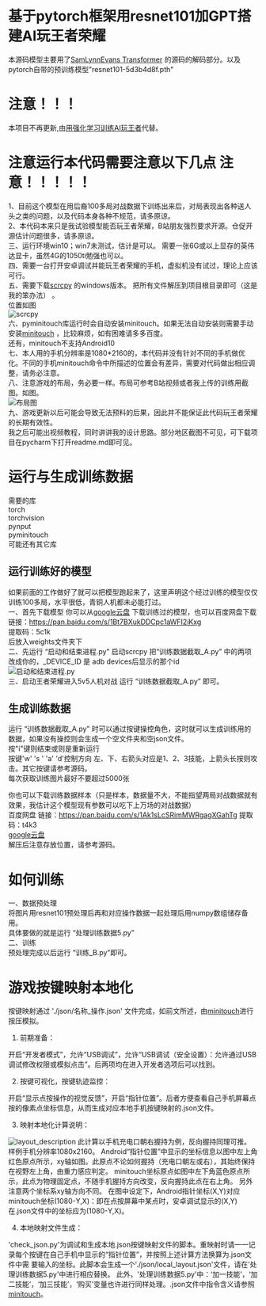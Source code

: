 # 基于pytorch框架用resnet101加GPT搭建AI玩王者荣耀
   本源码模型主要用了[SamLynnEvans Transformer](https://github.com/SamLynnEvans/Transformer) 的源码的解码部分。以及pytorch自带的预训练模型"resnet101-5d3b4d8f.pth"
# 注意！！！ 
本项目不再更新,由[用强化学习训练AI玩王者](https://github.com/FengQuanLi/WZCQ)代替。     

# 注意运行本代码需要注意以下几点 注意！！！！！
1、目前这个模型在用后裔100多局对战数据下训练出来后，对局表现出各种送人头之类的问题，以及代码本身各种不规范，请多原谅。  
2、本代码本来只是我试验模型能否玩王者荣耀，B站朋友强烈要求开源。仓促开源估计问题很多，请多原谅。  
三、运行环境win10；win7未测试，估计是可以。  需要一张6G或以上显存的英伟达显卡，虽然4G的1050ti勉强也可以。  
四、需要一台打开安卓调试并能玩王者荣耀的手机，虚拟机没有试过，理论上应该可行。  
五、需要下载[scrcpy](https://github.com/Genymobile/scrcpy/blob/master/README.zh-Hans.md)  的windows版本。 把所有文件解压到项目根目录即可（这是我的笨办法） 。  
位置如图  
![scrcpy](image/scrcpy.png)  
六、pyminitouch库运行时会自动安装minitouch。如果无法自动安装则需要手动安装[minitouch](https://github.com/openstf/minitouch) ，比较麻烦，如有困难请多多百度。  
还有，minitouch不支持Android10  
七、本人用的手机分辨率是1080*2160的，本代码并没有针对不同的手机做优化。不同的手机minitouch命令中所描述的位置会有差异，需要对代码做出相应调整，请务必注意。  
八、注意游戏的布局，务必要一样。布局可参考B站视频或者我上传的训练用截图。如图。  
![布局图](image/85.jpg)  
九、游戏更新以后可能会导致无法预料的后果，因此并不能保证此代码玩王者荣耀的长期有效性。  
我之后可能出视频教程，同时讲讲我的设计思路。部分地区截图不可见，可下载项目在pycharm下打开readme.md即可见。

# 运行与生成训练数据
需要的库  
torch  
torchvision    
pynput  
pyminitouch  
可能还有其它库


## 运行训练好的模型
如果前面的工作做好了就可以把模型跑起来了，这里声明这个经过训练的模型仅仅训练100多局，水平很低，青铜人机都未必能打过。  
一、首先下载模型 你可以从[google云盘](https://drive.google.com/file/d/1HaDIMeVNixbGWViuBqvZr6uicyAUiyYT/view?usp=sharing) 下载训练过的模型，也可以百度网盘下载  
链接：https://pan.baidu.com/s/1Bt7BXukDDCpc1aWFI2iKxg   
提取码：5c1k  
后放入weights文件夹下  
二、先运行 “启动和结束进程.py” 启动scrcpy
把“训练数据截取_A.py” 中的两项改成你的，_DEVICE_ID 是 adb devices后显示的那个id  
![启动和结束进程.py](image/说明.png)  
三、启动王者荣耀进入5v5人机对战    运行 “训练数据截取_A.py” 即可。
## 生成训练数据
运行 “训练数据截取_A.py” 时可以通过按键操控角色，这时就可以生成训练用的数据，如果没有操控则会生成一个空文件夹和空json文件。  
按"i"键则结束或则是重新运行  
按键'w' 's ' 'a' 'd'控制方向  左、下、右箭头对应是1、2、3技能，上箭头长按则攻击。其它按键请参考源码。   
每次获取训练图片最好不要超过5000张  

你也可以下载训练数据样本（只是样本，数据量不大，不能指望两局对战数据就有效果，我估计这个模型现有参数可以吃下上万场的对战数据）  
百度网盘
链接：https://pan.baidu.com/s/1Ak1sLcSRimMWRgagXGahTg 
提取码：t4k3   
[google云盘](https://drive.google.com/file/d/1plN4xDaGgdRGiy6LT4qHG9O7US2I7_oS/view?usp=sharing)  
解压后注意存放位置，请参考源码。
# 如何训练
一、数据预处理  
将图片用resnet101预处理后再和对应操作数据一起处理后用numpy数组储存备用。  
具体要做的就是运行 “处理训练数据5.py”   
二、训练  
预处理完成以后运行 “训练_B.py”即可。

# 游戏按键映射本地化
按键映射通过 './json/名称_操作.json' 文件完成，如前文所述，由[minitouch](https://github.com/openstf/minitouch)进行按压模拟。
1. 前期准备：

开启“开发者模式”，允许“USB调试”，允许“USB调试（安全设置）：允许通过USB调试修改权限或模拟点击”。后两项均在进入开发者选项后可以找到。


2. 按键可视化，按键轨迹监控：

开启“显示点按操作的视觉反馈”，开启“指针位置”。后者方便查看自己手机屏幕点按的像素点坐标信息，从而生成对应本地手机按键映射的.json文件。

3. 映射本地化计算说明：

![layout_description](image/layout_description.PNG)
此计算以手机充电口朝右握持为例，反向握持同理可推。样例手机分辨率1080x2160。
Android“指针位置”中显示的坐标信息以图中左上角红色原点所示，xy轴如图。此原点不论如何握持（充电口朝左或右），其始终保持在视野左上角，由重力感应判定。
minitouch坐标原点如图中左下角蓝色原点所示，此点为物理固定点，不随手机握持方向改变，反向握持此点在右上角。
另外注意两个坐标系xy轴方向不同。
在图中设定下，Android指针坐标(X,Y)对应minitouch坐标(1080-Y,X)：即在点按屏幕中某点时，安卓调试显示的(X,Y)在.json文件中的坐标应为(1080-Y,X)。

4. 本地映射文件生成：

'check_json.py'为调试和生成本地.json按键映射文件的脚本。重映射时请一一记录每个按键在自己手机中显示的“指针位置”，并按照上述计算方法换算为.json文件中需
要输入的坐标。此脚本会生成一个'./json/local_layout.json'文件，请在'处理训练数据5.py'中进行相应替换。
此外，'处理训练数据5.py'中：‘加一技能’，‘加二技能’，‘加三技能’，‘购买’变量也许进行同样处理。.json文件中指令含义请参照[minitouch](https://github.com/openstf/minitouch)。


